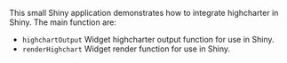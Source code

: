 This small Shiny application demonstrates how to integrate highcharter in Shiny.
The main function are:

- `highchartOutput` Widget highcharter output function for use in Shiny.
- `renderHighchart` Widget render function for use in Shiny.